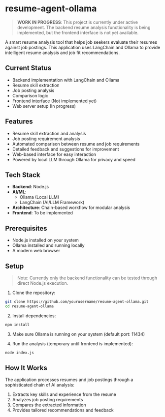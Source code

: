 # resume-agent-ollama

> **WORK IN PROGRESS**: This project is currently under active development. The backend resume analysis functionality is being implemented, but the frontend interface is not yet available.

A smart resume analysis tool that helps job seekers evaluate their resumes against job postings. This application uses LangChain and Ollama to provide intelligent resume analysis and job fit recommendations.

## Current Status

- Backend implementation with LangChain and Ollama
- Resume skill extraction
- Job posting analysis
- Comparison logic
- Frontend interface (Not implemented yet)
- Web server setup (In progress)

## Features

- Resume skill extraction and analysis
- Job posting requirement analysis
- Automated comparison between resume and job requirements
- Detailed feedback and suggestions for improvement
- Web-based interface for easy interaction
- Powered by local LLM through Ollama for privacy and speed

## Tech Stack

- **Backend**: Node.js
- **AI/ML**: 
  - Ollama (Local LLM)
  - LangChain (AI/LLM Framework)
- **Architecture**: Chain-based workflow for modular analysis
- **Frontend**: To be implemented

## Prerequisites

- Node.js installed on your system
- Ollama installed and running locally
- A modern web browser

## Setup

> Note: Currently only the backend functionality can be tested through direct Node.js execution.

1. Clone the repository:
```bash
git clone https://github.com/yourusername/resume-agent-ollama.git
cd resume-agent-ollama
```

2. Install dependencies:
```bash
npm install
```

3. Make sure Ollama is running on your system (default port: 11434)

4. Run the analysis (temporary until frontend is implemented):
```bash
node index.js
```



## How It Works

The application processes resumes and job postings through a sophisticated chain of AI analysis:
1. Extracts key skills and experience from the resume
2. Analyzes job posting requirements
3. Compares the extracted information
4. Provides tailored recommendations and feedback
